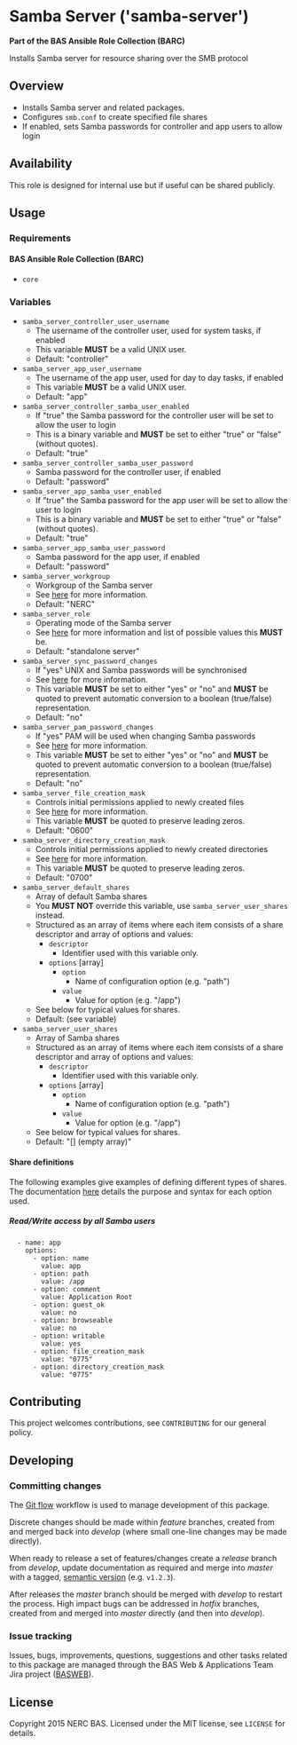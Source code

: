 # Samba Server ('samba-server')

**Part of the BAS Ansible Role Collection (BARC)**

Installs Samba server for resource sharing over the SMB protocol

## Overview

* Installs Samba server and related packages.
* Configures `smb.conf` to create specified file shares
* If enabled, sets Samba passwords for controller and app users to allow login

## Availability

This role is designed for internal use but if useful can be shared publicly.

## Usage

### Requirements

#### BAS Ansible Role Collection (BARC)

* `core`

### Variables

* `samba_server_controller_user_username`
    * The username of the controller user, used for system tasks, if enabled
    * This variable **MUST** be a valid UNIX user.
	* Default: "controller"
* `samba_server_app_user_username`
    * The username of the app user, used for day to day tasks, if enabled
    * This variable **MUST** be a valid UNIX user.
	* Default: "app"
* `samba_server_controller_samba_user_enabled`
    * If "true" the Samba password for the controller user will be set to allow the user to login
    * This is a binary variable and **MUST** be set to either "true" or "false" (without quotes).
	* Default: "true"
* `samba_server_controller_samba_user_password`
	* Samba password for the controller user, if enabled
	* Default: "password"
* `samba_server_app_samba_user_enabled`
    * If "true" the Samba password for the app user will be set to allow the user to login
    * This is a binary variable and **MUST** be set to either "true" or "false" (without quotes).
	* Default: "true"
* `samba_server_app_samba_user_password`
	* Samba password for the app user, if enabled
	* Default: "password"
* `samba_server_workgroup`
	* Workgroup of the Samba server
	* See [here](https://www.samba.org/samba/docs/man/manpages-3/smb.conf.5.html#WORKGROUP) for more information.
	* Default: "NERC"
* `samba_server_role`
	* Operating mode of the Samba server
	* See [here](https://www.samba.org/samba/docs/man/manpages-3/smb.conf.5.html#SERVERROLE) for more information and list of possible values this **MUST** be.
	* Default: "standalone server"
* `samba_server_sync_password_changes`
	* If "yes" UNIX and Samba passwords will be synchronised
	* See [here](https://www.samba.org/samba/docs/man/manpages-3/smb.conf.5.html#UNIXPASSWORDSYNC) for more information.
    * This variable **MUST** be set to either "yes" or "no" and **MUST** be quoted to prevent automatic conversion to a boolean (true/false) representation.
	* Default: "no"
* `samba_server_pam_password_changes`
	* If "yes" PAM will be used when changing Samba passwords
	* See [here](https://www.samba.org/samba/docs/man/manpages-3/smb.conf.5.html#UNIXPASSWORDSYNC) for more information.
    * This variable **MUST** be set to either "yes" or "no" and **MUST** be quoted to prevent automatic conversion to a boolean (true/false) representation.
	* Default: "no"
* `samba_server_file_creation_mask`
	* Controls initial permissions applied to newly created files
	* See [here](https://www.samba.org/samba/docs/man/manpages-3/smb.conf.5.html#CREATEMASK) for more information.
    * This variable **MUST** be quoted to preserve leading zeros.
	* Default: "0600"
* `samba_server_directory_creation_mask`
	* Controls initial permissions applied to newly created directories
	* See [here](https://www.samba.org/samba/docs/man/manpages-3/smb.conf.5.html#DIRECTORYMASK) for more information.
    * This variable **MUST** be quoted to preserve leading zeros.
	* Default: "0700"
* `samba_server_default_shares`
	* Array of default Samba shares
	* You **MUST NOT** override this variable, use `samba_server_user_shares` instead.
	* Structured as an array of items where each item consists of a share descriptor and array of options and values:
		* `descriptor`
			* Identifier used with this variable only.
		* `options` [array] 
			* `option`
				* Name of configuration option (e.g. "path") 
			* `value`
				* Value for option (e.g. "/app")
	* See below for typical values for shares.
	* Default: (see variable)
* `samba_server_user_shares`
	* Array of Samba shares
	* Structured as an array of items where each item consists of a share descriptor and array of options and values:
		* `descriptor`
			* Identifier used with this variable only.
		* `options` [array] 
			* `option`
				* Name of configuration option (e.g. "path") 
			* `value`
				* Value for option (e.g. "/app")
	* See below for typical values for shares.
	* Default: "[]  (empty array)"

#### Share definitions

The following examples give examples of defining different types of shares.
The documentation [here](https://www.samba.org/samba/docs/man/manpages-3/smb.conf.5.html) details the purpose and syntax for each option used.

##### Read/Write access by all Samba users

      - name: app
        options:
          - option: name
            value: app
          - option: path
            value: /app
          - option: comment
            value: Application Root
          - option: guest_ok
            value: no
          - option: browseable
            value: no
          - option: writable
            value: yes
          - option: file_creation_mask
            value: "0775"
          - option: directory_creation_mask
            value: "0775"

## Contributing

This project welcomes contributions, see `CONTRIBUTING` for our general policy.

## Developing

### Committing changes

The [Git flow](https://www.atlassian.com/git/tutorials/comparing-workflows/gitflow-workflow) workflow is used to manage development of this package.

Discrete changes should be made within *feature* branches, created from and merged back into *develop* (where small one-line changes may be made directly).

When ready to release a set of features/changes create a *release* branch from *develop*, update documentation as required and merge into *master* with a tagged, [semantic version](http://semver.org/) (e.g. `v1.2.3`).

After releases the *master* branch should be merged with *develop* to restart the process. High impact bugs can be addressed in *hotfix* branches, created from and merged into *master* directly (and then into *develop*).

### Issue tracking

Issues, bugs, improvements, questions, suggestions and other tasks related to this package are managed through the BAS Web & Applications Team Jira project ([BASWEB](https://jira.ceh.ac.uk/browse/BASWEB)).

## License

Copyright 2015 NERC BAS. Licensed under the MIT license, see `LICENSE` for details.